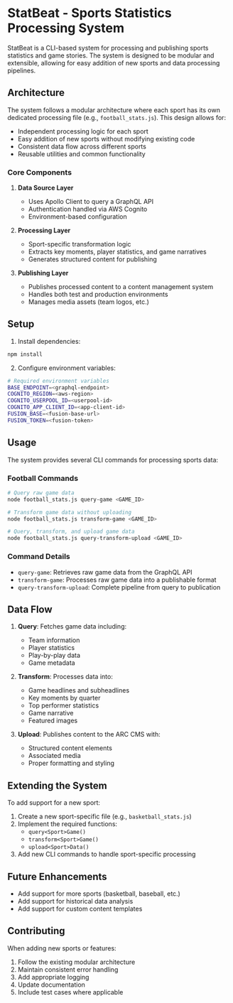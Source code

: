 # StatBeat - Sports Statistics Processing System

StatBeat is a CLI-based system for processing and publishing sports statistics and game stories. The system is designed to be modular and extensible, allowing for easy addition of new sports and data processing pipelines.

## Architecture

The system follows a modular architecture where each sport has its own dedicated processing file (e.g., `football_stats.js`). This design allows for:

- Independent processing logic for each sport
- Easy addition of new sports without modifying existing code
- Consistent data flow across different sports
- Reusable utilities and common functionality

### Core Components

1. **Data Source Layer**

   - Uses Apollo Client to query a GraphQL API
   - Authentication handled via AWS Cognito
   - Environment-based configuration

2. **Processing Layer**

   - Sport-specific transformation logic
   - Extracts key moments, player statistics, and game narratives
   - Generates structured content for publishing

3. **Publishing Layer**
   - Publishes processed content to a content management system
   - Handles both test and production environments
   - Manages media assets (team logos, etc.)

## Setup

1. Install dependencies:

```bash
npm install
```

2. Configure environment variables:

```bash
# Required environment variables
BASE_ENDPOINT=<graphql-endpoint>
COGNITO_REGION=<aws-region>
COGNITO_USERPOOL_ID=<userpool-id>
COGNITO_APP_CLIENT_ID=<app-client-id>
FUSION_BASE=<fusion-base-url>
FUSION_TOKEN=<fusion-token>
```

## Usage

The system provides several CLI commands for processing sports data:

### Football Commands

```bash
# Query raw game data
node football_stats.js query-game <GAME_ID>

# Transform game data without uploading
node football_stats.js transform-game <GAME_ID>

# Query, transform, and upload game data
node football_stats.js query-transform-upload <GAME_ID>
```

### Command Details

- `query-game`: Retrieves raw game data from the GraphQL API
- `transform-game`: Processes raw game data into a publishable format
- `query-transform-upload`: Complete pipeline from query to publication

## Data Flow

1. **Query**: Fetches game data including:

   - Team information
   - Player statistics
   - Play-by-play data
   - Game metadata

2. **Transform**: Processes data into:

   - Game headlines and subheadlines
   - Key moments by quarter
   - Top performer statistics
   - Game narrative
   - Featured images

3. **Upload**: Publishes content to the ARC CMS with:
   - Structured content elements
   - Associated media
   - Proper formatting and styling

## Extending the System

To add support for a new sport:

1. Create a new sport-specific file (e.g., `basketball_stats.js`)
2. Implement the required functions:
   - `query<Sport>Game()`
   - `transform<Sport>Game()`
   - `upload<Sport>Data()`
3. Add new CLI commands to handle sport-specific processing

## Future Enhancements

- Add support for more sports (basketball, baseball, etc.)
- Add support for historical data analysis
- Add support for custom content templates

## Contributing

When adding new sports or features:

1. Follow the existing modular architecture
2. Maintain consistent error handling
3. Add appropriate logging
4. Update documentation
5. Include test cases where applicable

